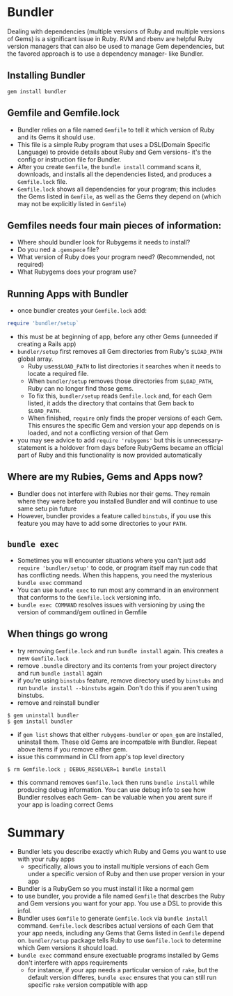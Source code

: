 # Bundler
Dealing with dependencies (multiple versions of Ruby and multiple versions of Gems) is a significant issue in Ruby.  RVM and rbenv are helpful Ruby version managers that can also be used to manage Gem dependencies, but the favored approach is to use a dependency manager- like Bundler.

## Installing Bundler
```console
gem install bundler
```

## Gemfile and Gemfile.lock
- Bundler relies on a file named `Gemfile` to tell it which version of Ruby and its Gems it should use.
- This file is a simple Ruby program that uses a DSL(Domain Specific Language) to provide details about Ruby and Gem versions- it's the config or instruction file for Bundler.
- After you create `Gemfile`, the `bundle install` command scans it, downloads, and installs all the dependencies listed, and produces a `Gemfile.lock` file.
- `Gemfile.lock` shows all dependencies for your program; this includes the Gems listed in `Gemfile`, as well as the Gems they depend on (which may not be explicitly listed in `Gemfile`)

## Gemfiles needs four main pieces of information:
- Where should bundler look for Rubygems it needs to install?
- Do you ned a `.gemspece` file?
- What version of Ruby does your program need? (Recommended, not required)
- What Rubygems does your program use?

## Running Apps with Bundler
- once bundler creates your `Gemfile.lock` add:
```ruby
require 'bundler/setup`
```
  - this must be at beginning of app, before any other Gems (unneeded if creating a Rails app)
- `bundler/setup` first removes all Gem directories from Ruby's `$LOAD_PATH` global array.
  - Ruby uses`$LOAD_PATH` to list directories it searches when it needs to locate a required file.  
  - When `bundler/setup` removes those directories from `$LOAD_PATH`, Ruby can no longer find those gems.
  - To fix this, `bundler/setup` reads `Gemfile.lock` and, for each Gem listed, it adds the directory that contains that Gem back to `$LOAD_PATH`.
  - When finished, `require` only finds the proper versions of each Gem.  This ensures the specific Gem and version your app depends on is loaded, and not a conflicting version of that Gem
- you may see advice to add `require 'rubygems'` but this is unnecessary- statement is a holdover from days before RubyGems became an official part of Ruby and this functionality is now provided automatically

## Where are my Rubies, Gems and Apps now?
- Bundler does not interfere with Rubies nor their gems.  They remain where they were before you installed Bundler and will continue to use same setu pin future
- However, bundler provides a feature called `binstubs`, if you use this feature you may have to add some directories to your `PATH`.

## `bundle exec`
- Sometimes you will encounter situations where you can't just add `require 'bundler/setup'` to code, or program itself may run code that has conflicting needs.  When this happens, you need the mysterious `bundle exec` command
- You can use `bundle exec` to run most any command in an environment that conforms to the `Gemfile.lock` versioning info.
- `bundle exec COMMAND` resolves issues with versioning by using the version of command/gem outlined in Gemfile

## When things go wrong
- try removing `Gemfile.lock` and run `bundle install` again.  This creates a new `Gemfile.lock`
- remove `.bundle` directory and its contents from your project directory and run `bundle install` again
- if you're using `binstubs` feature, remove directory used by `binstubs` and run `bundle install --binstubs` again.  Don't do this if you aren't using binstubs.
- remove and reinstall bundler
```console
$ gem uninstall bundler
$ gem install bundler
```
- if `gem list` shows that either `rubygems-bundler` or `open_gem` are installed, uninstall them.  These old Gems are incompatble with Bundler.  Repeat above items if you remove either gem.
- issue this commmand in CLI from app's top level directory
```console
$ rm Gemfile.lock ; DEBUG_RESOLVER=1 bundle install
```
  - this command removes `Gemfile.lock` then runs `bundle install` while producing debug information.  You can use debug info to see how Bundler resolves each Gem- can be valuable when you arent sure if your app is loading correct Gems

# Summary
- Bundler lets you describe exactly which Ruby and Gems you want to use with your ruby apps
  - specifically, allows you to install multiple versions of each Gem under a specific version of Ruby and then use proper version in your app
- Bundler is a RubyGem so you must install it like a normal gem
- to use bundler, you provide a file named `Gemfile` that descrbes the Ruby and Gem versions you want for your app.  You use a DSL to provide this infol.
- Bundler uses `Gemfile` to generate `Gemfile.lock` via `bundle install` command.  `Gemfile.lock` describes actual versions of each Gem that your app needs, including any Gems that Gems listed in `Gemfile` depend on.  `bundler/setup` package tells Ruby to use `Gemfile.lock` to determine which Gem versions it should load.
- `bundle exec` command ensure exectuable programs installed by Gems don't interfere with apps requirements
  - for instance, if your app needs a particular version of `rake`, but the default version differes, `bundle exec` ensures that you can still run specific `rake` version compatible with app